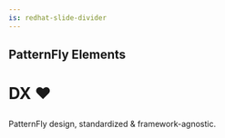 ```yaml
---
is: redhat-slide-divider
---
```


<h2 slot="title">PatternFly Elements</h2>
<h3 id=heart slot="image">
  DX ❤️ 
  <read-icon name="patternfly"></read-icon>
</h3>

<rh-blockquote slot="aside">
  PatternFly design,
  standardized & framework-agnostic.
</rh-blockquote>

<style>
  #heart { font-size: 2em; margin-inline: auto; }
  #heart svg { height: 1em; }
</style>

